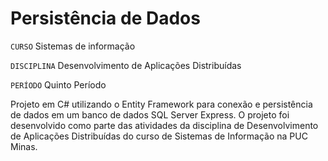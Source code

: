 # Persistência de Dados

`CURSO` Sistemas de informação

`DISCIPLINA` Desenvolvimento de Aplicações Distribuídas

`PERÍODO` Quinto Período

Projeto em C# utilizando o Entity Framework para conexão e persistência de dados em um banco de dados SQL Server Express. O projeto foi desenvolvido como parte das atividades da disciplina de Desenvolvimento de Aplicações Distribuídas do curso de Sistemas de Informação na PUC Minas.
